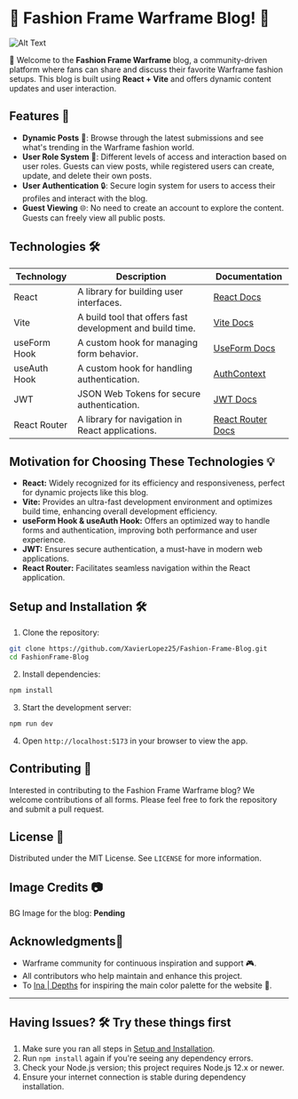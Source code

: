 # 🌟 Fashion Frame Warframe Blog! 🌟

![Alt Text](https://i.postimg.cc/W1FHdNW0/Fashion-Frame-Blog.png)

👋 Welcome to the **Fashion Frame Warframe** blog, a community-driven platform where fans can share and discuss their favorite Warframe fashion setups. This blog is built using **React + Vite** and offers dynamic content updates and user interaction.

## Features 🚀

- **Dynamic Posts** 📝: Browse through the latest submissions and see what's trending in the Warframe fashion world.
- **User Role System** 🔑: Different levels of access and interaction based on user roles. Guests can view posts, while registered users can create, update, and delete their own posts.
- **User Authentication** 🔒: Secure login system for users to access their profiles and interact with the blog.
- **Guest Viewing** 🌐: No need to create an account to explore the content. Guests can freely view all public posts.

## Technologies 🛠️

| Technology      | Description                                                   | Documentation                                       |
|-----------------|---------------------------------------------------------------|-----------------------------------------------------|
| React           | A library for building user interfaces.                       | [React Docs](https://reactjs.org/docs/getting-started.html) |
| Vite            | A build tool that offers fast development and build time.     | [Vite Docs](https://vitejs.dev/guide/)              |
| useForm Hook    | A custom hook for managing form behavior.                     | [UseForm Docs](https://react-hook-form.com/docs) |
| useAuth Hook    | A custom hook for handling authentication.                    | [AuthContext](https://github.com/XavierLopez25/Fashion-Frame-Blog/blob/main/FashionFrame-Blog/src/hooks/AuthContext.jsx) |
| JWT             | JSON Web Tokens for secure authentication.                    | [JWT Docs](https://jwt.io/introduction/)            |
| React Router    | A library for navigation in React applications.               | [React Router Docs](https://reactrouter.com/)      |

## Motivation for Choosing These Technologies 💡

- **React:** Widely recognized for its efficiency and responsiveness, perfect for dynamic projects like this blog.
- **Vite:** Provides an ultra-fast development environment and optimizes build time, enhancing overall development efficiency.
- **useForm Hook & useAuth Hook:** Offers an optimized way to handle forms and authentication, improving both performance and user experience.
- **JWT:** Ensures secure authentication, a must-have in modern web applications.
- **React Router:** Facilitates seamless navigation within the React application.

## Setup and Installation 🛠️

1. Clone the repository:
```bash
git clone https://github.com/XavierLopez25/Fashion-Frame-Blog.git
cd FashionFrame-Blog
```

2. Install dependencies:
```bash
npm install
```

3. Start the development server:
```bash
npm run dev
```

4. Open `http://localhost:5173` in your browser to view the app.

## Contributing 🤝

Interested in contributing to the Fashion Frame Warframe blog? We welcome contributions of all forms. Please feel free to fork the repository and submit a pull request.

## License  📜

Distributed under the MIT License. See `LICENSE` for more information.

## Image Credits 📷
BG Image for the blog: **Pending**


## Acknowledgments💖

- Warframe community for continuous inspiration and support 🎮.
- All contributors who help maintain and enhance this project.
- To [Ina | Depths](https://twitter.com/everdepths) for inspiring the main color palette for the website 🐇.

---

## Having Issues? 🛠️ Try these things first  

1. Make sure you ran all steps in [Setup and Installation](#setup-and-installation).
2. Run `npm install` again if you're seeing any dependency errors.
3. Check your Node.js version; this project requires Node.js 12.x or newer.
4. Ensure your internet connection is stable during dependency installation.
